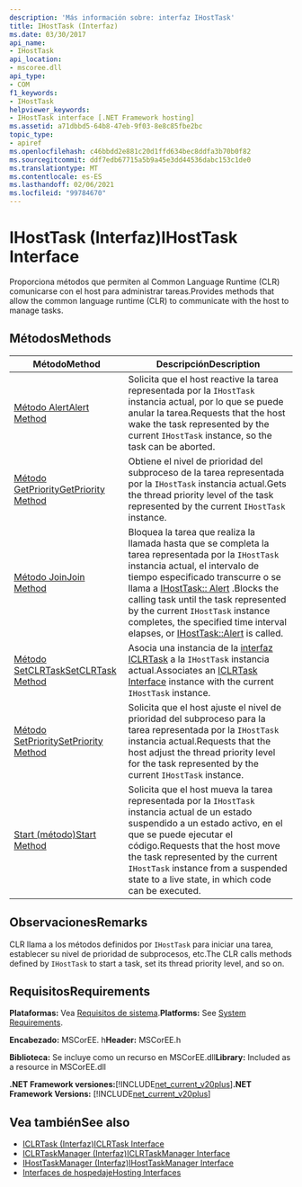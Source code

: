```yaml
---
description: 'Más información sobre: interfaz IHostTask'
title: IHostTask (Interfaz)
ms.date: 03/30/2017
api_name:
- IHostTask
api_location:
- mscoree.dll
api_type:
- COM
f1_keywords:
- IHostTask
helpviewer_keywords:
- IHostTask interface [.NET Framework hosting]
ms.assetid: a71dbbd5-64b8-47eb-9f03-8e8c85fbe2bc
topic_type:
- apiref
ms.openlocfilehash: c46bbdd2e881c20d1ffd634bec8ddfa3b70b0f82
ms.sourcegitcommit: ddf7edb67715a5b9a45e3dd44536dabc153c1de0
ms.translationtype: MT
ms.contentlocale: es-ES
ms.lasthandoff: 02/06/2021
ms.locfileid: "99784670"
---
```

# <a name="ihosttask-interface"></a><span data-ttu-id="499c2-103">IHostTask (Interfaz)</span><span class="sxs-lookup"><span data-stu-id="499c2-103">IHostTask Interface</span></span>

<span data-ttu-id="499c2-104">Proporciona métodos que permiten al Common Language Runtime (CLR) comunicarse con el host para administrar tareas.</span><span class="sxs-lookup"><span data-stu-id="499c2-104">Provides methods that allow the common language runtime (CLR) to communicate with the host to manage tasks.</span></span>  
  
## <a name="methods"></a><span data-ttu-id="499c2-105">Métodos</span><span class="sxs-lookup"><span data-stu-id="499c2-105">Methods</span></span>  
  
|<span data-ttu-id="499c2-106">Método</span><span class="sxs-lookup"><span data-stu-id="499c2-106">Method</span></span>|<span data-ttu-id="499c2-107">Descripción</span><span class="sxs-lookup"><span data-stu-id="499c2-107">Description</span></span>|  
|------------|-----------------|  
|[<span data-ttu-id="499c2-108">Método Alert</span><span class="sxs-lookup"><span data-stu-id="499c2-108">Alert Method</span></span>](ihosttask-alert-method.md)|<span data-ttu-id="499c2-109">Solicita que el host reactive la tarea representada por la `IHostTask` instancia actual, por lo que se puede anular la tarea.</span><span class="sxs-lookup"><span data-stu-id="499c2-109">Requests that the host wake the task represented by the current `IHostTask` instance, so the task can be aborted.</span></span>|  
|[<span data-ttu-id="499c2-110">Método GetPriority</span><span class="sxs-lookup"><span data-stu-id="499c2-110">GetPriority Method</span></span>](ihosttask-getpriority-method.md)|<span data-ttu-id="499c2-111">Obtiene el nivel de prioridad del subproceso de la tarea representada por la `IHostTask` instancia actual.</span><span class="sxs-lookup"><span data-stu-id="499c2-111">Gets the thread priority level of the task represented by the current `IHostTask` instance.</span></span>|  
|[<span data-ttu-id="499c2-112">Método Join</span><span class="sxs-lookup"><span data-stu-id="499c2-112">Join Method</span></span>](ihosttask-join-method.md)|<span data-ttu-id="499c2-113">Bloquea la tarea que realiza la llamada hasta que se completa la tarea representada por la `IHostTask` instancia actual, el intervalo de tiempo especificado transcurre o se llama a [IHostTask:: Alert](ihosttask-alert-method.md) .</span><span class="sxs-lookup"><span data-stu-id="499c2-113">Blocks the calling task until the task represented by the current `IHostTask` instance completes, the specified time interval elapses, or [IHostTask::Alert](ihosttask-alert-method.md) is called.</span></span>|  
|[<span data-ttu-id="499c2-114">Método SetCLRTask</span><span class="sxs-lookup"><span data-stu-id="499c2-114">SetCLRTask Method</span></span>](ihosttask-setclrtask-method.md)|<span data-ttu-id="499c2-115">Asocia una instancia de la [interfaz ICLRTask](iclrtask-interface.md) a la `IHostTask` instancia actual.</span><span class="sxs-lookup"><span data-stu-id="499c2-115">Associates an [ICLRTask Interface](iclrtask-interface.md) instance with the current `IHostTask` instance.</span></span>|  
|[<span data-ttu-id="499c2-116">Método SetPriority</span><span class="sxs-lookup"><span data-stu-id="499c2-116">SetPriority Method</span></span>](ihosttask-setpriority-method.md)|<span data-ttu-id="499c2-117">Solicita que el host ajuste el nivel de prioridad del subproceso para la tarea representada por la `IHostTask` instancia actual.</span><span class="sxs-lookup"><span data-stu-id="499c2-117">Requests that the host adjust the thread priority level for the task represented by the current `IHostTask` instance.</span></span>|  
|[<span data-ttu-id="499c2-118">Start (método)</span><span class="sxs-lookup"><span data-stu-id="499c2-118">Start Method</span></span>](ihosttask-start-method.md)|<span data-ttu-id="499c2-119">Solicita que el host mueva la tarea representada por la `IHostTask` instancia actual de un estado suspendido a un estado activo, en el que se puede ejecutar el código.</span><span class="sxs-lookup"><span data-stu-id="499c2-119">Requests that the host move the task represented by the current `IHostTask` instance from a suspended state to a live state, in which code can be executed.</span></span>|  
  
## <a name="remarks"></a><span data-ttu-id="499c2-120">Observaciones</span><span class="sxs-lookup"><span data-stu-id="499c2-120">Remarks</span></span>  

 <span data-ttu-id="499c2-121">CLR llama a los métodos definidos por `IHostTask` para iniciar una tarea, establecer su nivel de prioridad de subprocesos, etc.</span><span class="sxs-lookup"><span data-stu-id="499c2-121">The CLR calls methods defined by `IHostTask` to start a task, set its thread priority level, and so on.</span></span>  
  
## <a name="requirements"></a><span data-ttu-id="499c2-122">Requisitos</span><span class="sxs-lookup"><span data-stu-id="499c2-122">Requirements</span></span>  

 <span data-ttu-id="499c2-123">**Plataformas:** Vea [Requisitos de sistema](../../get-started/system-requirements.md).</span><span class="sxs-lookup"><span data-stu-id="499c2-123">**Platforms:** See [System Requirements](../../get-started/system-requirements.md).</span></span>  
  
 <span data-ttu-id="499c2-124">**Encabezado:** MSCorEE. h</span><span class="sxs-lookup"><span data-stu-id="499c2-124">**Header:** MSCorEE.h</span></span>  
  
 <span data-ttu-id="499c2-125">**Biblioteca:** Se incluye como un recurso en MSCorEE.dll</span><span class="sxs-lookup"><span data-stu-id="499c2-125">**Library:** Included as a resource in MSCorEE.dll</span></span>  
  
 <span data-ttu-id="499c2-126">**.NET Framework versiones:**[!INCLUDE[net_current_v20plus](../../../../includes/net-current-v20plus-md.md)]</span><span class="sxs-lookup"><span data-stu-id="499c2-126">**.NET Framework Versions:** [!INCLUDE[net_current_v20plus](../../../../includes/net-current-v20plus-md.md)]</span></span>  
  
## <a name="see-also"></a><span data-ttu-id="499c2-127">Vea también</span><span class="sxs-lookup"><span data-stu-id="499c2-127">See also</span></span>

- [<span data-ttu-id="499c2-128">ICLRTask (Interfaz)</span><span class="sxs-lookup"><span data-stu-id="499c2-128">ICLRTask Interface</span></span>](iclrtask-interface.md)
- [<span data-ttu-id="499c2-129">ICLRTaskManager (Interfaz)</span><span class="sxs-lookup"><span data-stu-id="499c2-129">ICLRTaskManager Interface</span></span>](iclrtaskmanager-interface.md)
- [<span data-ttu-id="499c2-130">IHostTaskManager (Interfaz)</span><span class="sxs-lookup"><span data-stu-id="499c2-130">IHostTaskManager Interface</span></span>](ihosttaskmanager-interface.md)
- [<span data-ttu-id="499c2-131">Interfaces de hospedaje</span><span class="sxs-lookup"><span data-stu-id="499c2-131">Hosting Interfaces</span></span>](hosting-interfaces.md)
